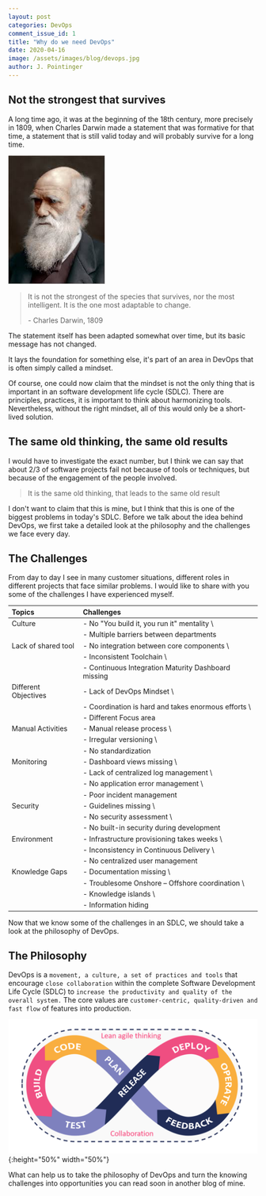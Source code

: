 ```yaml
---
layout: post
categories: DevOps
comment_issue_id: 1
title: "Why do we need DevOps"
date: 2020-04-16
image: /assets/images/blog/devops.jpg
author: J. Pointinger
---
```


## Not the strongest that survives

A long time ago, it was at the beginning of the 18th century, more precisely in 1809, when Charles Darwin made a statement that was formative for that time, a statement that is still valid today and will probably survive for a long time.

![Charles Darwin](/assets/images/blog/darwin.jfif)

> It is not the strongest of the species that survives, 
nor the most intelligent. It is the one most adaptable to change.
>
> \- Charles Darwin, 1809

The statement itself has been adapted somewhat over time, but its basic message has not changed.

It lays the foundation for something else, it's part of an area in DevOps that is often simply called a mindset.

Of course, one could now claim that the mindset is not the only thing that is important in an software development life cycle (SDLC). There are principles, practices, it is important to think about harmonizing tools. Nevertheless, without the right mindset, all of this would only be a short-lived solution.

## The same old thinking, the same old results

I would have to investigate the exact number, but I think we can say that about 2/3 of software projects fail not because of tools or techniques, but because of the engagement of the people involved.

> It is the same old thinking, that leads to the same old result

I don't want to claim that this is mine, but I think that this is one of the biggest problems in today's SDLC. Before we talk about the idea behind DevOps, we first take a detailed look at the philosophy and the challenges we face every day.

## The Challenges

From day to day I see in many customer situations, different roles in different projects that face similar problems. I would like to share with you some of the challenges I have experienced myself.

| Topics               | Challenges                                          |
|:---------------------|:----------------------------------------------------|
| Culture              | - No "You build it, you run it" mentality \
|                      | - Multiple barriers between departments |
| Lack of shared tool  | - No integration between core components \
|                      | - Inconsistent Toolchain \
|                      | - Continuous Integration Maturity Dashboard missing |
| Different Objectives | - Lack of DevOps Mindset \
|                      | - Coordination is hard and takes enormous efforts \
|                      | - Different Focus area |
| Manual Activities    | - Manual release process \
|                      | - Irregular versioning \
|                      | - No standardization |
| Monitoring           | - Dashboard views missing \
|                      | - Lack of centralized log management \
|                      | - No application error management \
|                      | - Poor incident management |
| Security             | - Guidelines missing \
|                      | - No security assessment \
|                      | - No built-in security during development |
| Environment          | - Infrastructure provisioning takes weeks \
|                      | - Inconsistency in Continuous Delivery \
|                      | - No centralized user management |
| Knowledge Gaps       | - Documentation missing \
|                      | - Troublesome Onshore – Offshore coordination \
|                      | - Knowledge islands \
|                      | - Information hiding |

Now that we know some of the challenges in an SDLC, we should take a look at the philosophy of DevOps.

## The Philosophy

DevOps is a `movement, a culture, a set of practices and tools` that encourage `close collaboration` within the complete Software Development Life Cycle (SDLC) to `increase the productivity and quality of the overall system.` The core values are `customer-centric, quality-driven and fast flow` of features into production.

![DevOps Philosophy](/assets/images/blog/devops-philosophy.png){:height="50%" width="50%"}

What can help us to take the philosophy of DevOps and turn the knowing challenges into opportunities you can read soon in another blog of mine.

<!-- https://pixabay.com/de/illustrations/weltall-rakete-weltraum-nacht-3262811/ -->